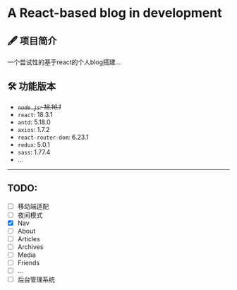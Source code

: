 # **A React-based blog in development**

## 🖋️ 项目简介

一个尝试性的基于react的个人blog搭建...


## 🛠️ 功能版本

- ~~*`node.js`: 18.16.1*~~
- `react`: 18.3.1
- `antd`: 5.18.0
- `axios`: 1.7.2
- `react-router-dom`: 6.23.1
- `redux`: 5.0.1
- `sass`: 1.77.4
- ...

---
## TODO:
- [ ] 移动端适配
- [ ] 夜间模式
- [x] Nav
- [ ] About
- [ ] Articles
- [ ] Archives
- [ ] Media
- [ ] Friends
- [ ] ...
- [ ] 后台管理系统
